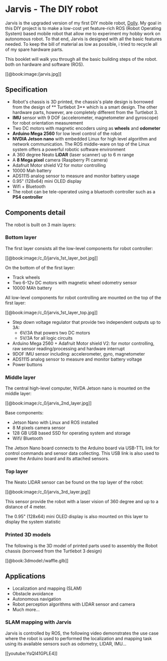 # Jarvis - The DIY robot
Jarvis is the upgraded version of my first DIY mobile robot, [Dolly](https://blog.lxsang.me/post/id/27). My goal in this DIY project is to make a low-cost yet  feature-rich ROS (Robot Operating System) based mobile robot that allow me to experiment my hobby work on autonomous robot. To that end, Jarvis is designed with all the basic features needed. To keep the bill of material as low as possible, i tried to recycle all of my spare hardware parts.

This booklet will walk you through all the basic building steps of the robot. both on hardware and software (ROS).

[[@book:image:/jarvis.jpg]]

## Specification
* Robot's chassis is 3D printed, the chassis's plate design is borrowed from the design of ** Turtlebot 3** which is a smart design. The other hardware parts, however, are completely different from the Turtlebot 3.
* **IMU** sensor with 9 DOF (accelerometer, magnetometer and gyroscope) for robot orientation measurement
* Two DC motors with magnetic encoders using as **wheels** and **odometer**
* **Arduino Mega 2560** for low level control of the robot
* **NVDIA Jetson nano** with embedded Linux for high level algorithm and network communication. The ROS middle-ware on top of the Linux system offers a powerful robotic software environment
* A 360 degree Neato  **LiDAR** (laser scanner) up to 6 m range
* A **8 Mega pixel** camera (Raspberry PI camera)
* Adafruit Motor shield V2 for motor controlling
* 10000 Mah battery
* ADS1115 analog sensor to measure and monitor battery usage
* 0.95" (128x64) mini OLED display
* Wifi + Bluetooth
* The robot can be tele-operated using a bluetooth controller such as a **PS4 controller**

## Components detail

The robot is built on 3 main layers:

### Bottom layer

The first layer consists all the low-level components for robot controller:

[[@book:image:/c_0/jarvis_1st_layer_bot.jpg]]

On the bottom of of the first layer:
* Track wheels
* Two 6-12v DC motors with magnetic wheel odometry sensor
* 10000 MAh battery

All low-level components for robot controlling are mounted on the top of the first layer:

[[@book:image:/c_0/jarvis_1st_layer_top.jpg]]

* Step down voltage regulator that provide two independent outputs up to 3A:
	* 6V/3A that powers two DC motors
	* 5V/3A for all logic circuits
* Arduino Mega 2560 + Adafruit Motor shield V2: for motor controlling, raw sensor reading/processing and hardware interrupt
* 9DOF IMU sensor including: accelerometer, gyro, magnetometer
* ADS1115 analog sensor to measure and monitor battery voltage
* Power buttons


### Middle layer
The central high-level computer, NVDA Jetson nano is mounted on the middle layer:

[[@book:image:/c_0/jarvis_2nd_layer.jpg]]

Base components:
* Jetson Nano with Linux and ROS installed
* 8 M pixels camera sensor
* 128 GB USB based SSD for operating system and storage
* Wifi/ Bluetooth

The Jetson Nano board connects to the Arduino board via USB-TTL link for control commands and sensor data collecting. This USB link is also used to power the Arduino board and its attached sensors.

### Top layer

The Neato LIDAR sensor can be found on the top layer of the robot:

[[@book:image:/c_0/jarvis_3rd_layer.jpg]]

This sensor provide the robot with a laser vision of 360 degree and up to a  distance of 4 meter.

The 0.95" (128x64) mini OLED display is also mounted on this layer to display the system statistic

### Printed 3D models
The following is the 3D model of printed parts used to assembly the Robot chassis (borrowed from the Turtlebot 3 design)

[[@book:3dmodel:/waffle.glb]]

## Applications
* Localization and mapping (SLAM)
* Obstacle avoidance
* Autonomous navigation
* Robot perception algorithms with LIDAR sensor and camera
* Much more...


### SLAM mapping with Jarvis

Jarvis is controlled by ROS, the following video demonstrates the use case where the robot is used to performed the localization and mapping task using its available sensors such as odometry, LIDAR, IMU...

[[youtube:YsQI41GPLE4]]
